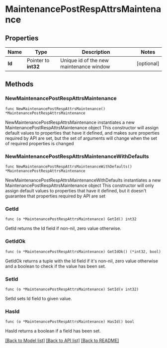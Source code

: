 # MaintenancePostRespAttrsMaintenance

## Properties

Name | Type | Description | Notes
------------ | ------------- | ------------- | -------------
**Id** | Pointer to **int32** | Unique id of the new maintenance window | [optional] 

## Methods

### NewMaintenancePostRespAttrsMaintenance

`func NewMaintenancePostRespAttrsMaintenance() *MaintenancePostRespAttrsMaintenance`

NewMaintenancePostRespAttrsMaintenance instantiates a new MaintenancePostRespAttrsMaintenance object
This constructor will assign default values to properties that have it defined,
and makes sure properties required by API are set, but the set of arguments
will change when the set of required properties is changed

### NewMaintenancePostRespAttrsMaintenanceWithDefaults

`func NewMaintenancePostRespAttrsMaintenanceWithDefaults() *MaintenancePostRespAttrsMaintenance`

NewMaintenancePostRespAttrsMaintenanceWithDefaults instantiates a new MaintenancePostRespAttrsMaintenance object
This constructor will only assign default values to properties that have it defined,
but it doesn't guarantee that properties required by API are set

### GetId

`func (o *MaintenancePostRespAttrsMaintenance) GetId() int32`

GetId returns the Id field if non-nil, zero value otherwise.

### GetIdOk

`func (o *MaintenancePostRespAttrsMaintenance) GetIdOk() (*int32, bool)`

GetIdOk returns a tuple with the Id field if it's non-nil, zero value otherwise
and a boolean to check if the value has been set.

### SetId

`func (o *MaintenancePostRespAttrsMaintenance) SetId(v int32)`

SetId sets Id field to given value.

### HasId

`func (o *MaintenancePostRespAttrsMaintenance) HasId() bool`

HasId returns a boolean if a field has been set.


[[Back to Model list]](../README.md#documentation-for-models) [[Back to API list]](../README.md#documentation-for-api-endpoints) [[Back to README]](../README.md)


